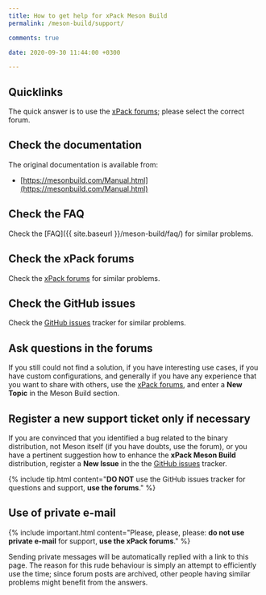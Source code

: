 ```yaml
---
title: How to get help for xPack Meson Build
permalink: /meson-build/support/

comments: true

date: 2020-09-30 11:44:00 +0300

---
```


## Quicklinks

The quick answer is to use the
[xPack forums](https://www.tapatalk.com/groups/xpack/); please select
the correct forum.

## Check the documentation

The original documentation is available from:

- [https://mesonbuild.com/Manual.html](https://mesonbuild.com/Manual.html)

## Check the FAQ

Check the [FAQ]({{ site.baseurl }}/meson-build/faq/)
for similar problems.

## Check the xPack forums

Check the [xPack forums](https://www.tapatalk.com/groups/xpack/) for
similar problems.

## Check the GitHub issues

Check the
[GitHub issues](https://github.com/xpack-dev-tools/meson-build-xpack/issues/)
tracker for similar problems.

## Ask questions in the forums

If you still could not find a solution, if you have interesting use
cases, if you have custom configurations, and generally if you have
any experience that you want to share with others, use the
[xPack forums](https://www.tapatalk.com/groups/xpack/),
and enter a **New Topic** in the Meson Build section.

## Register a new support ticket only if necessary

If you are convinced that you identified a bug related to the binary
distribution, not Meson itself (if you have doubts, use the forum),
or you have a pertinent suggestion how to enhance the **xPack Meson Build**
distribution, register a **New Issue** in the the
[GitHub issues](https://github.com/xpack-dev-tools/meson-build-xpack/issues/)
tracker.

{% include tip.html content="**DO NOT** use the GitHub issues tracker
for questions and support, **use the forums**." %}

## Use of private e-mail

{% include important.html content="Please, please, please: **do not use
private e-mail** for support, **use the xPack forums**." %}

Sending private messages will be automatically replied with
a link to this page.
The reason for this rude behaviour is simply an attempt to efficiently use
the time; since forum posts are archived, other people
having similar problems might benefit from the answers.
